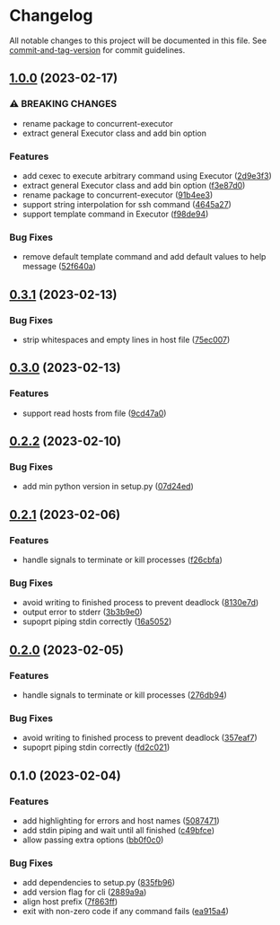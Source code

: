 # Changelog

All notable changes to this project will be documented in this file. See [commit-and-tag-version](https://github.com/absolute-version/commit-and-tag-version) for commit guidelines.

## [1.0.0](https://github.com/DCsunset/concurrent-executor/compare/v0.3.1...v1.0.0) (2023-02-17)


### ⚠ BREAKING CHANGES

* rename package to concurrent-executor
* extract general Executor class and add bin option

### Features

* add cexec to execute arbitrary command using Executor ([2d9e3f3](https://github.com/DCsunset/concurrent-executor/commit/2d9e3f31859b5d00dac989f07a1e9826ebe12ca0))
* extract general Executor class and add bin option ([f3e87d0](https://github.com/DCsunset/concurrent-executor/commit/f3e87d0658c9db8ec0ea0f38db1e5768feaec641))
* rename package to concurrent-executor ([91b4ee3](https://github.com/DCsunset/concurrent-executor/commit/91b4ee39061c062346705accdb412b8c72e50241))
* support string interpolation for ssh command ([4645a27](https://github.com/DCsunset/concurrent-executor/commit/4645a2743c1e5a5ed8f1ca667c81730b1c6916c1))
* support template command in Executor ([f98de94](https://github.com/DCsunset/concurrent-executor/commit/f98de945bf25ce7ef1d712845327f0a1fb60f9c5))


### Bug Fixes

* remove default template command and add default values to help message ([52f640a](https://github.com/DCsunset/concurrent-executor/commit/52f640ae73989fb101c7c2e1b38e0526642164fd))

## [0.3.1](https://github.com/DCsunset/concurrent-executor/compare/v0.3.0...v0.3.1) (2023-02-13)


### Bug Fixes

* strip whitespaces and empty lines in host file ([75ec007](https://github.com/DCsunset/concurrent-executor/commit/75ec0070d5f5d3c24e36d6c105990ac91887069e))

## [0.3.0](https://github.com/DCsunset/concurrent-executor/compare/v0.2.2...v0.3.0) (2023-02-13)


### Features

* support read hosts from file ([9cd47a0](https://github.com/DCsunset/concurrent-executor/commit/9cd47a00e1ae1ea1985879f6c367a285e60d967f))

## [0.2.2](https://github.com/DCsunset/concurrent-executor/compare/v0.2.1...v0.2.2) (2023-02-10)


### Bug Fixes

* add min python version in setup.py ([07d24ed](https://github.com/DCsunset/concurrent-executor/commit/07d24ed5441e4f660a32320d5bc5680212615b6d))

## [0.2.1](https://github.com/DCsunset/concurrent-executor/compare/v0.1.0...v0.2.1) (2023-02-06)


### Features

* handle signals to terminate or kill processes ([f26cbfa](https://github.com/DCsunset/concurrent-executor/commit/f26cbfa2a80a32c8d32347f3ac312eb667b0a5e2))


### Bug Fixes

* avoid writing to finished process to prevent deadlock ([8130e7d](https://github.com/DCsunset/concurrent-executor/commit/8130e7d2d6281af14a862b0036801e3bb5b12497))
* output error to stderr ([3b3b9e0](https://github.com/DCsunset/concurrent-executor/commit/3b3b9e0f2796b5e50390ce4a63d66a2c5f91b222))
* supoprt piping stdin correctly ([16a5052](https://github.com/DCsunset/concurrent-executor/commit/16a5052ed2acb346adb85d8c7f33e34e8067ebd8))

## [0.2.0](https://github.com/DCsunset/concurrent-executor/compare/v0.1.0...v0.2.0) (2023-02-05)


### Features

* handle signals to terminate or kill processes ([276db94](https://github.com/DCsunset/concurrent-executor/commit/276db9477a959c88ef13379dbdde7728d1186c02))


### Bug Fixes

* avoid writing to finished process to prevent deadlock ([357eaf7](https://github.com/DCsunset/concurrent-executor/commit/357eaf7e3eb1118328fc4626e60638054fb63e2e))
* supoprt piping stdin correctly ([fd2c021](https://github.com/DCsunset/concurrent-executor/commit/fd2c02132e896e94c735fea50b17519371cd0935))

## 0.1.0 (2023-02-04)


### Features

* add highlighting for errors and host names ([5087471](https://github.com/DCsunset/concurrent-executor/commit/508747174048a238e7489c899b998e7eff5247af))
* add stdin piping and wait until all finished ([c49bfce](https://github.com/DCsunset/concurrent-executor/commit/c49bfcef1199731d4b8e152d82666d196a4af6b4))
* allow passing extra options ([bb0f0c0](https://github.com/DCsunset/concurrent-executor/commit/bb0f0c04a813dd43b449b4c83a280c41ebef0209))


### Bug Fixes

* add dependencies to setup.py ([835fb96](https://github.com/DCsunset/concurrent-executor/commit/835fb96586ec77ff83b1ccab56faf140a4db17f1))
* add version flag for cli ([2889a9a](https://github.com/DCsunset/concurrent-executor/commit/2889a9a933e3bf218de19dd6d2cd4756b218c97a))
* align host prefix ([7f863ff](https://github.com/DCsunset/concurrent-executor/commit/7f863ff3d70297f84ef0fe0edb70a212cf5ab6db))
* exit with non-zero code if any command fails ([ea915a4](https://github.com/DCsunset/concurrent-executor/commit/ea915a4aa96d5fe3993ed6c89139bd54fd660f36))

